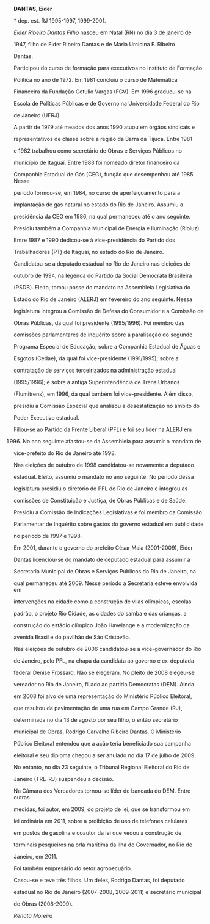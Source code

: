 **DANTAS, Eider**



\* dep. est. RJ 1995-1997, 1999-2001.



*Eider Ribeiro Dantas Filho* nasceu em Natal (RN) no dia 3 de janeiro de

1947, filho de Eider Ribeiro Dantas e de Maria Urcicina F. Ribeiro

Dantas.



Participou do curso de formação para executivos no Instituto de Formação

Política no ano de 1972. Em 1981 concluiu o curso de Matemática

Financeira da Fundação Getulio Vargas (FGV). Em 1996 graduou-se na

Escola de Políticas Públicas e de Governo na Universidade Federal do Rio

de Janeiro (UFRJ).



A partir de 1979 até meados dos anos 1990 atuou em órgãos sindicais e

representativos de classe sobre a região da Barra da Tijuca. Entre 1981

e 1982 trabalhou como secretário de Obras e Serviços Públicos no

município de Itaguaí. Entre 1983 foi nomeado diretor financeiro da

Companhia Estadual de Gás (CEG), função que desempenhou até 1985. Nesse

período formou-se, em 1984, no curso de aperfeiçoamento para a

implantação de gás natural no estado do Rio de Janeiro. Assumiu a

presidência da CEG em 1986, na qual permaneceu até o ano seguinte.

Presidiu também a Companhia Municipal de Energia e Iluminação (Rioluz).

Entre 1987 e 1990 dedicou-se à vice-presidência do Partido dos

Trabalhadores (PT) de Itaguaí, no estado do Rio de Janeiro.



Candidatou-se a deputado estadual no Rio de Janeiro nas eleições de

outubro de 1994, na legenda do Partido da Social Democrata Brasileira

(PSDB). Eleito, tomou posse do mandato na Assembleia Legislativa do

Estado do Rio de Janeiro (ALERJ) em fevereiro do ano seguinte. Nessa

legislatura integrou a Comissão de Defesa do Consumidor e a Comissão de

Obras Públicas, da qual foi presidente (1995/1996). Foi membro das

comissões parlamentares de inquérito sobre a paralisação do segundo

Programa Especial de Educação; sobre a Companhia Estadual de Águas e

Esgotos (Cedae), da qual foi vice-presidente (1991/1995); sobre a

contratação de serviços terceirizados na administração estadual

(1995/1996); e sobre a antiga Superintendência de Trens Urbanos

(Flumitrens), em 1996, da qual também foi vice-presidente. Além disso,

presidiu a Comissão Especial que analisou a desestatização no âmbito do

Poder Executivo estadual.



Filiou-se ao Partido da Frente Liberal (PFL) e foi seu líder na ALERJ em

1996. No ano seguinte afastou-se da Assembleia para assumir o mandato de

vice-prefeito do Rio de Janeiro até 1998.



Nas eleições de outubro de 1998 candidatou-se novamente a deputado

estadual. Eleito, assumiu o mandato no ano seguinte. No período dessa

legislatura presidiu o diretório do PFL do Rio de Janeiro e integrou as

comissões de Constituição e Justiça, de Obras Públicas e de Saúde.

Presidiu a Comissão de Indicações Legislativas e foi membro da Comissão

Parlamentar de Inquérito sobre gastos do governo estadual em publicidade

no período de 1997 e 1998.



Em 2001, durante o governo do prefeito César Maia (2001-2009), Eider

Dantas licenciou-se do mandato de deputado estadual para assumir a

Secretaria Municipal de Obras e Serviços Públicos do Rio de Janeiro, na

qual permaneceu até 2009. Nesse período a Secretaria esteve envolvida em

intervenções na cidade como a construção de vilas olímpicas, escolas

padrão, o projeto Rio Cidade, as cidades do samba e das crianças, a

construção do estádio olímpico João Havelange e a modernização da

avenida Brasil e do pavilhão de São Cristóvão.



Nas eleições de outubro de 2006 candidatou-se a vice-governador do Rio

de Janeiro, pelo PFL, na chapa da candidata ao governo e ex-deputada

federal Denise Frossard. Não se elegeram. No pleito de 2008 elegeu-se

vereador no Rio de Janeiro, filiado ao partido Democratas (DEM). Ainda

em 2008 foi alvo de uma representação do Ministério Público Eleitoral,

que resultou da pavimentação de uma rua em Campo Grande (RJ),

determinada no dia 13 de agosto por seu filho, o então secretário

municipal de Obras, Rodrigo Carvalho Ribeiro Dantas. O Ministério

Público Eleitoral entendeu que a ação teria beneficiado sua campanha

eleitoral e seu diploma chegou a ser anulado no dia 17 de julho de 2009.

No entanto, no dia 23 seguinte, o Tribunal Regional Eleitoral do Rio de

Janeiro (TRE-RJ) suspendeu a decisão.



Na Câmara dos Vereadores tornou-se líder de bancada do DEM. Entre outras

medidas, foi autor, em 2009, do projeto de lei, que se transformou em

lei ordinária em 2011, sobre a proibição de uso de telefones celulares

em postos de gasolina e coautor da lei que vedou a construção de

terminais pesqueiros na orla marítima da Ilha do Governador, no Rio de

Janeiro, em 2011.



Foi também empresário do setor agropecuário.



Casou-se e teve três filhos. Um deles, Rodrigo Dantas, foi deputado

estadual no Rio de Janeiro (2007-2008, 2009-2011) e secretário municipal

de Obras (2008-2009).



*Renata Moreira*



